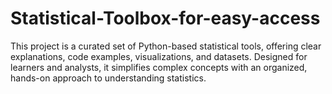 # Statistical-Toolbox-for-easy-access
This project is a curated set of Python-based statistical tools, offering clear explanations, code examples, visualizations, and datasets. Designed for learners and analysts, it simplifies complex concepts with an organized, hands-on approach to understanding statistics.
